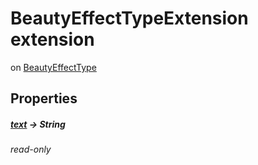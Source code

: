 


# BeautyEffectTypeExtension extension
on [BeautyEffectType](../zego_uikit_prebuilt_live_audio_room/BeautyEffectType.md)














## Properties

##### [text](../zego_uikit_prebuilt_live_audio_room/BeautyEffectTypeExtension/text.md) &#8594; String



  
_<span class="feature">read-only</span>_



















